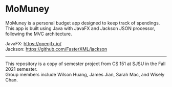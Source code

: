 # MoMuney

MoMuney is a personal budget app designed to keep track of spendings.  
This app is built using Java with JavaFX and Jackson JSON processor, following the MVC architecture.  

JavaFX: https://openjfx.io/  
Jackson: https://github.com/FasterXML/jackson  

---

This repository is a copy of semester project from CS 151 at SJSU in the Fall 2021 semester.  
Group members include Wilson Huang, James Jian, Sarah Mac, and Wisely Chan.  

